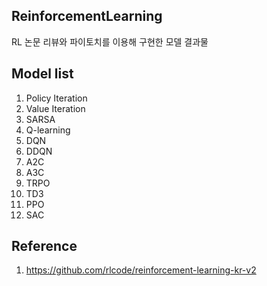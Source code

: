 ## ReinforcementLearning
RL 논문 리뷰와 파이토치를 이용해 구현한 모델 결과물


## Model list
1. Policy Iteration
2. Value Iteration
3. SARSA
4. Q-learning
5. DQN
6. DDQN
7. A2C
8. A3C
9. TRPO
10. TD3
11. PPO
12. SAC

## Reference
1. https://github.com/rlcode/reinforcement-learning-kr-v2
